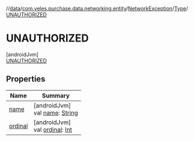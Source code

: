 //[data](../../../../../index.md)/[com.veles.purchase.data.networking.entity](../../../index.md)/[NetworkException](../../index.md)/[Type](../index.md)/[UNAUTHORIZED](index.md)

# UNAUTHORIZED

[androidJvm]\
[UNAUTHORIZED](index.md)

## Properties

| Name | Summary |
|---|---|
| [name](../../../../com.veles.purchase.data.networking.errorhandling/-exception-factory/-error-code/-a-n-o-t-h-e-r_-s-p-e-c-i-f-i-c_-e-r-r-o-r_-c-o-d-e/index.md#-372974862%2FProperties%2F-70787932) | [androidJvm]<br>val [name](../../../../com.veles.purchase.data.networking.errorhandling/-exception-factory/-error-code/-a-n-o-t-h-e-r_-s-p-e-c-i-f-i-c_-e-r-r-o-r_-c-o-d-e/index.md#-372974862%2FProperties%2F-70787932): [String](https://kotlinlang.org/api/latest/jvm/stdlib/kotlin/-string/index.html) |
| [ordinal](../../../../com.veles.purchase.data.networking.errorhandling/-exception-factory/-error-code/-a-n-o-t-h-e-r_-s-p-e-c-i-f-i-c_-e-r-r-o-r_-c-o-d-e/index.md#-739389684%2FProperties%2F-70787932) | [androidJvm]<br>val [ordinal](../../../../com.veles.purchase.data.networking.errorhandling/-exception-factory/-error-code/-a-n-o-t-h-e-r_-s-p-e-c-i-f-i-c_-e-r-r-o-r_-c-o-d-e/index.md#-739389684%2FProperties%2F-70787932): [Int](https://kotlinlang.org/api/latest/jvm/stdlib/kotlin/-int/index.html) |

